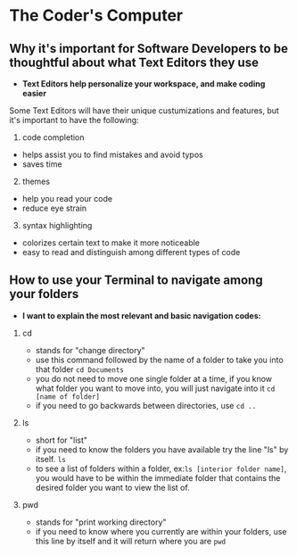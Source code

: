 # The Coder's Computer

## Why it's important for Software Developers to be thoughtful about what Text Editors they use 

- **Text Editors help personalize your workspace, and make coding easier**

Some Text Editors will have their unique custumizations and features, but it's important to have the following:
1. code completion 
  - helps assist you to find mistakes and avoid typos
  - saves time
2. themes
  - help you read your code  
  - reduce eye strain
3. syntax highlighting
  - colorizes certain text to make it more noticeable
  - easy to read and distinguish among different types of code
 
 

## How to use your Terminal to navigate among your folders

- **I want to explain the most relevant and basic navigation codes:**
1. cd
    - stands for "change directory"
    - use this command followed by the name of a folder to take you into that folder
    `cd Documents`
    - you do not need to move one single folder at a time, if you know what folder you want to move into, you will just navigate into it
    `cd [name of folder]`
    - if you need to go backwards between directories, use 
    `cd ..`

2. ls
    - short for "list" 
    - if you need to know the folders you have available try the line "ls" by itself.
    `ls`
    - to see a list of folders within a folder, ex:`ls [interior folder name]`, you would have to be within the immediate folder that contains the desired folder you want to view the list of.

3. pwd
    - stands for "print working directory"
    - if you need to know where you currently are within your folders, use this line by itself and it will return where you are
    `pwd`
